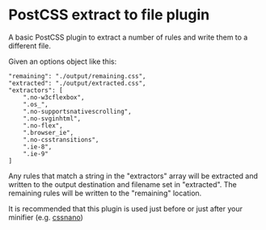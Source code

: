 # PostCSS extract to file plugin

A basic PostCSS plugin to extract a number of rules and write them to a different file.

Given an options object like this:

````
"remaining": "./output/remaining.css",
"extracted": "./output/extracted.css",
"extractors": [
    ".no-w3cflexbox",
    ".os_",
    ".no-supportsnativescrolling",
    ".no-svginhtml",
    ".no-flex",
    ".browser_ie",
    ".no-csstransitions",
    ".ie-8",
    ".ie-9"
]
````

Any rules that match a string in the "extractors" array will be extracted and written to the output destination and filename set in "extracted". The remaining rules will be written to the "remaining" location.

It is recommended that this plugin is used just before or just after your minifier (e.g. [cssnano](http://cssnano.co))